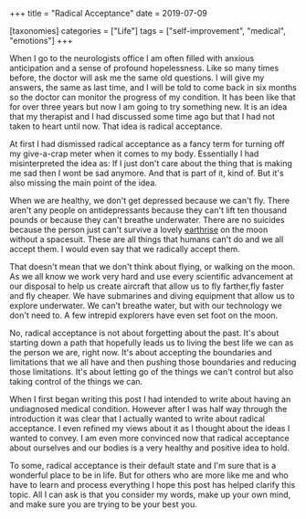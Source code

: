 +++
title = "Radical Acceptance"
date = 2019-07-09

[taxonomies]
categories = ["Life"]
tags = ["self-improvement", "medical", "emotions"]
+++

When I go to the neurologists office I am often filled with anxious anticipation and a sense of profound hopelessness. Like so many times before, the doctor will ask me the same old questions. I will give my answers, the same as last time, and I will be told to come back in six months so the doctor can monitor the progress of my condition. It has been like that for over three years but now I am going to try something new. It is an idea that my therapist and I had discussed some time ago but that I had not taken to heart until now. That idea is radical acceptance. 

<!-- more -->

At first I had dismissed radical acceptance as a fancy term for turning off my give-a-crap meter when it comes to my body. Essentially I had misinterpreted the idea as: If I just don't care about the thing that is making me sad then I wont be sad anymore. And that is part of it, kind of. But it's also missing the main point of the idea.

When we are healthy, we don't get depressed because we can't fly. There aren't any people on antidepressants because they can't lift ten thousand pounds or because they can't breathe underwater. There are no suicides because the person just can't survive a lovely [earthrise](https://www.nasa.gov/multimedia/imagegallery/image_feature_1249.html) on the moon without a spacesuit. These are all things that humans can't do and we all accept them. I would even say that we radically accept them.

That doesn't mean that we don't think about flying, or walking on the moon. As we all know we work very hard and use every scientific advancement at our disposal to help us create aircraft that allow us to fly farther,fly faster and fly cheaper. We have submarines and diving equipment that allow us to explore underwater. We can't breathe water, but with our technology we don't need to. A few intrepid explorers have even set foot on the moon.

No, radical acceptance is not about forgetting about the past. It's about starting down a path that hopefully leads us to living the best life we can as the person we are, right now. It's about accepting the boundaries and limitations that we all have and then pushing those boundaries and reducing those limitations. It's about letting go of the things we can't control but also taking control of the things we can.

When I first began writing this post I had intended to write about having an undiagnosed medical condition. However after I was half way through the introduction it was clear that I actually wanted to write about radical acceptance. I even refined my views about it as I thought about the ideas I wanted to convey. I am even more convinced now that radical acceptance about ourselves and our bodies is a very healthy and positive idea to hold.

To some, radical acceptance is their default state and I'm sure that is a wonderful place to be in life. But for others who are more like me and who have to learn and process everything I hope this post has helped clarify this topic. All I can ask is that you consider my words, make up your own mind, and make sure you are trying to be your best you.

